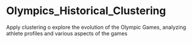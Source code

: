 # Olympics_Historical_Clustering
Apply clustering o explore the evolution of the Olympic Games, analyzing athlete profiles and various aspects of the games
